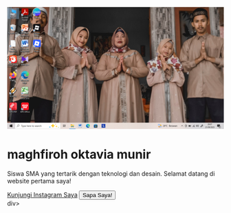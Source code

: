 <!DOCTYPE html>
<html>
<head>
<title>Profil Saya - maghfiroh</title>
<link rel="stylesheet"
  </head>
  <body>
    <div class="kartu-profil">
    <img src= "https://github.com/matchaci0/portofolio_fraa0/blob/63abaff9b5dce1f52bcc771d012eb7acb2b37518/Screenshot%20(2).png" alt="fotoprofil">
    <h1>maghfiroh oktavia munir</h1>
    <p>Siswa SMA yang tertarik dengan teknologi dan desain. Selamat datang di website pertama saya!</p></p></h1>
    <a href="https://www.instagram.com/_whosfraa4/">Kunjungi Instagram Saya</a>
      <button id="sapaButton">Sapa Saya!</button>
    </div>div>
    <script src="script.js"></script>
  </body>
    </html>
